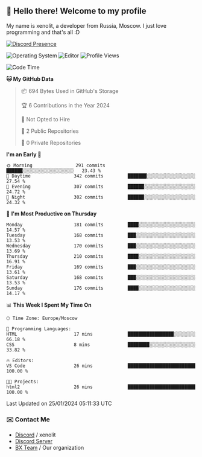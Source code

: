 ## :wave: Hello there! Welcome to my profile

My name is xenolit, a developer from Russia, Moscow. I just love programming and that's all :D

[![Discord Presence](https://lanyard.cnrad.dev/api/982885434315120653)](https://discord.com/users/982885434315120653)

![Operating System](https://img.shields.io/badge/OS-Mac%20OS%20-informational?style=for-the-badge&logo=MacOS&logoColor=white&color=007ec6)
![Editor](https://img.shields.io/badge/Editor-JetBrains%20IDEs-informational?style=for-the-badge&logo=JetBrains&logoColor=white&color=007ec6)
![Profile Views](https://komarev.com/ghpvc/?username=Xenolit&color=blue&style=for-the-badge)

<!--START_SECTION:waka-->
![Code Time](http://img.shields.io/badge/Code%20Time-25%20hrs%2052%20mins-blue)

**🐱 My GitHub Data** 

> 📦 694 Bytes Used in GitHub's Storage 
 > 
> 🏆 6 Contributions in the Year 2024
 > 
> 🚫 Not Opted to Hire
 > 
> 📜 2 Public Repositories 
 > 
> 🔑 0 Private Repositories 
 > 
**I'm an Early 🐤** 

```text
🌞 Morning                291 commits         ██████░░░░░░░░░░░░░░░░░░░   23.43 % 
🌆 Daytime                342 commits         ███████░░░░░░░░░░░░░░░░░░   27.54 % 
🌃 Evening                307 commits         ██████░░░░░░░░░░░░░░░░░░░   24.72 % 
🌙 Night                  302 commits         ██████░░░░░░░░░░░░░░░░░░░   24.32 % 
```
📅 **I'm Most Productive on Thursday** 

```text
Monday                   181 commits         ████░░░░░░░░░░░░░░░░░░░░░   14.57 % 
Tuesday                  168 commits         ███░░░░░░░░░░░░░░░░░░░░░░   13.53 % 
Wednesday                170 commits         ███░░░░░░░░░░░░░░░░░░░░░░   13.69 % 
Thursday                 210 commits         ████░░░░░░░░░░░░░░░░░░░░░   16.91 % 
Friday                   169 commits         ███░░░░░░░░░░░░░░░░░░░░░░   13.61 % 
Saturday                 168 commits         ███░░░░░░░░░░░░░░░░░░░░░░   13.53 % 
Sunday                   176 commits         ████░░░░░░░░░░░░░░░░░░░░░   14.17 % 
```


📊 **This Week I Spent My Time On** 

```text
🕑︎ Time Zone: Europe/Moscow

💬 Programming Languages: 
HTML                     17 mins             █████████████████░░░░░░░░   66.18 % 
CSS                      8 mins              ████████░░░░░░░░░░░░░░░░░   33.82 % 

🔥 Editors: 
VS Code                  26 mins             █████████████████████████   100.00 % 

🐱‍💻 Projects: 
html2                    26 mins             █████████████████████████   100.00 % 
```


 Last Updated on 25/01/2024 05:11:33 UTC
<!--END_SECTION:waka-->

### ✉️ Contact Me

- [Discord](https://discord.com/users/982885434315120653) / xenolit
- [Discord Server](https://discord.gg/p7cxhw7E2M)
- [BX Team](https://github.com/BX-Team) / Our organization
